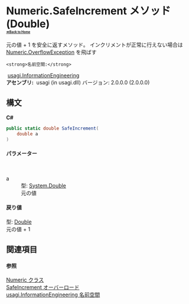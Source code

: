 # Numeric.SafeIncrement メソッド (Double)<div style="font-size:30%"><a href="https://github.com/usagi/usagi.cs/blob/master/docs/Home.md">≪Back to Home</a></div> 

元の値 + 1 を安全に返すメソッド。 インクリメントが正常に行えない場合は <a href="T_usagi_InformationEngineering_Numeric_OverflowException.md">Numeric.OverflowException</a> を飛ばす


    <strong>名前空間:</strong>
&nbsp;<a href="N_usagi_InformationEngineering.md">usagi.InformationEngineering</a><br /><strong>アセンブリ:</strong>
&nbsp;usagi (in usagi.dll) バージョン: 2.0.0.0 (2.0.0.0)

## 構文

**C#**<br />
``` C#
public static double SafeIncrement(
	double a
)
```


#### パラメーター
&nbsp;<dl><dt>a</dt><dd>型: <a href="http://msdn2.microsoft.com/ja-jp/library/643eft0t" target="_blank">System.Double</a><br />元の値</dd></dl>

#### 戻り値
型: <a href="http://msdn2.microsoft.com/ja-jp/library/643eft0t" target="_blank">Double</a><br />元の値 + 1

## 関連項目


#### 参照
<a href="T_usagi_InformationEngineering_Numeric.md">Numeric クラス</a><br /><a href="Overload_usagi_InformationEngineering_Numeric_SafeIncrement.md">SafeIncrement オーバーロード</a><br /><a href="N_usagi_InformationEngineering.md">usagi.InformationEngineering 名前空間</a><br />